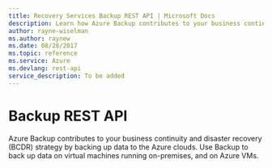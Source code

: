 ```yaml
---
title: Recovery Services Backup REST API | Microsoft Docs
description: Learn how Azure Backup contributes to your business continuity and disaster recovery (BCDR) strategy by backing up data to the Azure clouds.
author: rayne-wiselman
ms.author: raynew
ms.date: 08/28/2017
ms.topic: reference
ms.service: Azure
ms.devlang: rest-api
service_description: To be added
---
```


# Backup REST API

Azure Backup contributes to your business continuity and disaster recovery (BCDR) strategy by backing up data to the Azure clouds. Use Backup to back up data on virtual machines running on-premises, and on Azure VMs.

